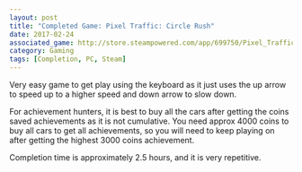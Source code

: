 ```yaml
---
layout: post
title: "Completed Game: Pixel Traffic: Circle Rush"
date: 2017-02-24
associated_game: http://store.steampowered.com/app/699750/Pixel_Traffic_Risky_Bridge/
category: Gaming
tags: [Completion, PC, Steam]
---
```


Very easy game to get play using the keyboard as it just uses the up arrow to speed up to a higher speed and down arrow to slow down.

For achievement hunters, it is best to buy all the cars after getting the coins saved achievements as it is not cumulative.  You need approx 4000 coins to buy all cars to get all achievements, so you will need to keep playing on after getting the highest 3000 coins achievement.

Completion time is approximately 2.5 hours, and it is very repetitive.